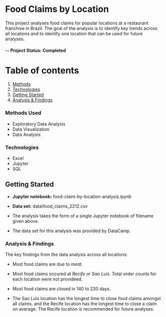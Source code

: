 # Food Claims by Location
This project analyses food claims for popular locations at a restaurant franchise in Brazil. The goal of the analysis is to identify key trends across all locations and to identify one location that can be used for future analyses.

#### -- Project Status: Completed

# Table of contents
1. [Methods](#methods)
2. [Technologies](#technology)
3. [Getting Started](#start)
4. [Analysis & Findings](#analysis)

### Methods Used <a name="methods"></a>
* Exploratory Data Analysis
* Data Visualization
* Data Analysis

### Technologies  <a name="technology"></a>
* Excel
* Jupyter
* SQL

## Getting Started <a name="start"></a>
* **Jupyter notebook:** food-claim-by-location-analysis.ipynb
* **Data set:** data\food_claims_2212.csv

* The analysis takes the form of a single Jupyter notebook of filename given above.
* The data set for this analysis was provided by DataCamp.

### Analysis & Findings <a name="analysis"></a>
The key findings from the data analysis across all locations:

* Most food claims are due to _meat._
* Most food claims occured at _Recife or Sao Luis._ Total order counts for each location were not provideed.
* Most food claims are closed in 140 to 230 days.

* The Sao Luis location has the longest time to close food claims amongst all claims, and the Recife location has the longest time to close a claim on average. The Recife location is recommended for future analyses.